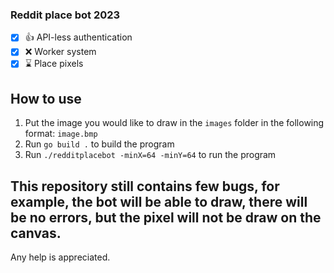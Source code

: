### Reddit place bot 2023

- [x] 👍 API-less authentication
- [x] ❌ Worker system
- [x] ⌛ Place pixels

## How to use
1. Put the image you would like to draw in the `images` folder in the following format: `image.bmp`
2. Run `go build .` to build the program
3. Run `./redditplacebot -minX=64 -minY=64` to run the program

## This repository still contains few bugs, for example, the bot will be able to draw, there will be no errors, but the pixel will not be draw on the canvas.
Any help is appreciated.

